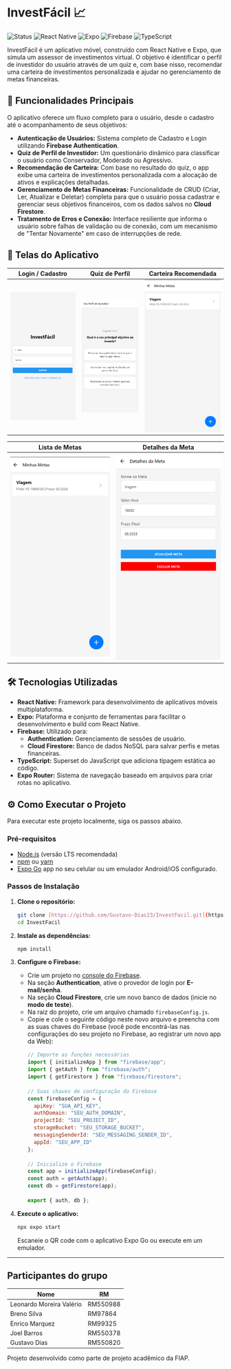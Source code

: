 # InvestFácil 📈

![Status](https://img.shields.io/badge/status-em%20desenvolvimento-yellow)
![React Native](https://img.shields.io/badge/React%20Native-61DAFB?logo=react&logoColor=black)
![Expo](https://img.shields.io/badge/Expo-000020?logo=expo&logoColor=white)
![Firebase](https://img.shields.io/badge/Firebase-FFCA28?logo=firebase&logoColor=black)
![TypeScript](https://img.shields.io/badge/TypeScript-3178C6?logo=typescript&logoColor=white)

InvestFácil é um aplicativo móvel, construído com React Native e Expo, que simula um assessor de investimentos virtual. O objetivo é identificar o perfil de investidor do usuário através de um quiz e, com base nisso, recomendar uma carteira de investimentos personalizada e ajudar no gerenciamento de metas financeiras.

## 🚀 Funcionalidades Principais

O aplicativo oferece um fluxo completo para o usuário, desde o cadastro até o acompanhamento de seus objetivos:

* **Autenticação de Usuários:** Sistema completo de Cadastro e Login utilizando **Firebase Authentication**.
* **Quiz de Perfil de Investidor:** Um questionário dinâmico para classificar o usuário como Conservador, Moderado ou Agressivo.
* **Recomendação de Carteira:** Com base no resultado do quiz, o app exibe uma carteira de investimentos personalizada com a alocação de ativos e explicações detalhadas.
* **Gerenciamento de Metas Financeiras:** Funcionalidade de CRUD (Criar, Ler, Atualizar e Deletar) completa para que o usuário possa cadastrar e gerenciar seus objetivos financeiros, com os dados salvos no **Cloud Firestore**.
* **Tratamento de Erros e Conexão:** Interface resiliente que informa o usuário sobre falhas de validação ou de conexão, com um mecanismo de "Tentar Novamente" em caso de interrupções de rede.

## 📱 Telas do Aplicativo

| Login / Cadastro | Quiz de Perfil | Carteira Recomendada |
|---|---|---|
| ![Tela de Login](./screenshots/Login.png) | ![Tela do Quiz](./screenshots/quiz.png) | ![Tela da Carteira](./screenshots/carteira.png) |

| Lista de Metas | Detalhes da Meta |
|---|---|
| ![Tela de Metas](./screenshots/metas].png) | ![Tela de Detalhe](./screenshots/detalhes.png) |


## 🛠️ Tecnologias Utilizadas

* **React Native:** Framework para desenvolvimento de aplicativos móveis multiplataforma.
* **Expo:** Plataforma e conjunto de ferramentas para facilitar o desenvolvimento e build com React Native.
* **Firebase:** Utilizado para:
    * **Authentication:** Gerenciamento de sessões de usuário.
    * **Cloud Firestore:** Banco de dados NoSQL para salvar perfis e metas financeiras.
* **TypeScript:** Superset do JavaScript que adiciona tipagem estática ao código.
* **Expo Router:** Sistema de navegação baseado em arquivos para criar rotas no aplicativo.

## ⚙️ Como Executar o Projeto

Para executar este projeto localmente, siga os passos abaixo.

### Pré-requisitos

* [Node.js](https://nodejs.org/en/) (versão LTS recomendada)
* [npm](https://www.npmjs.com/) ou [yarn](https://yarnpkg.com/)
* [Expo Go](https://expo.dev/go) app no seu celular ou um emulador Android/iOS configurado.

### Passos de Instalação

1.  **Clone o repositório:**
    ```bash
    git clone [https://github.com/Gustavo-Dias23/InvestFacil.git](https://github.com/Gustavo-Dias23/InvestFacil.git)
    cd InvestFacil
    ```

2.  **Instale as dependências:**
    ```bash
    npm install
    ```

3.  **Configure o Firebase:**
    * Crie um projeto no [console do Firebase](https://firebase.google.com/).
    * Na seção **Authentication**, ative o provedor de login por **E-mail/senha**.
    * Na seção **Cloud Firestore**, crie um novo banco de dados (inicie no **modo de teste**).
    * Na raiz do projeto, crie um arquivo chamado `firebaseConfig.js`.
    * Copie e cole o seguinte código neste novo arquivo e preencha com as suas chaves do Firebase (você pode encontrá-las nas configurações do seu projeto no Firebase, ao registrar um novo app da Web):
        ```javascript
        // Importe as funções necessárias
        import { initializeApp } from "firebase/app";
        import { getAuth } from "firebase/auth";
        import { getFirestore } from "firebase/firestore";

        // Suas chaves de configuração do Firebase
        const firebaseConfig = {
          apiKey: "SUA_API_KEY",
          authDomain: "SEU_AUTH_DOMAIN",
          projectId: "SEU_PROJECT_ID",
          storageBucket: "SEU_STORAGE_BUCKET",
          messagingSenderId: "SEU_MESSAGING_SENDER_ID",
          appId: "SEU_APP_ID"
        };

        // Inicialize o Firebase
        const app = initializeApp(firebaseConfig);
        const auth = getAuth(app);
        const db = getFirestore(app);

        export { auth, db };
        ```

4.  **Execute o aplicativo:**
    ```bash
    npx expo start
    ```
    Escaneie o QR code com o aplicativo Expo Go ou execute em um emulador.

---

## Participantes do grupo
| Nome                 | RM      |
| -------------------- | ------- |
| Leonardo Moreira Valério | RM550988  |
| Breno Silva   | RM97864    |
| Enrico Marquez   | RM99325    |
| Joel Barros   | RM550378   |
| Gustavo Dias   | RM550820  |


Projeto desenvolvido como parte de projeto acadêmico da FIAP.
